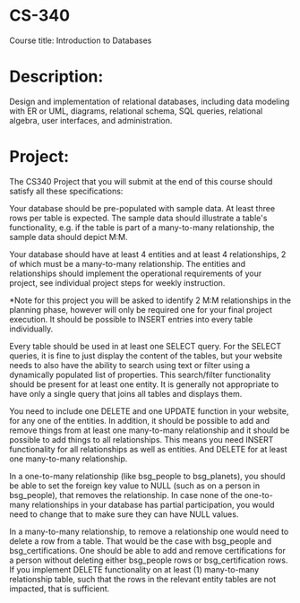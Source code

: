 # CS-340
Course title: Introduction to Databases




# Description:

Design and implementation of relational databases, including data modeling with ER or UML, diagrams, relational schema, SQL queries, relational algebra, user interfaces, and administration.



# Project:

The CS340 Project that you will submit at the end of this course should satisfy all these specifications:

Your database should be pre-populated with sample data. At least three rows per table is expected. The sample data should illustrate a table's functionality, e.g. if the table is part of a many-to-many relationship, the sample data should depict M:M.


Your database should have at least 4 entities and at least 4 relationships, 2  of which must be a many-to-many relationship.  The entities and relationships should implement the operational requirements of your project, see individual project steps for weekly instruction.


*Note for this project you will be asked to identify 2 M:M relationships in the planning phase, however will only be required one for your final project execution. 
It should be possible to INSERT entries into every table individually.


Every table should be used in at least one SELECT query. For the SELECT queries, it is fine to just display the content of the tables, but your website needs to also have the ability to search using text or filter using a dynamically populated list of properties. This search/filter functionality should be present for at least one entity. It is generally not appropriate to have only a single query that joins all tables and displays them.


You need to include one DELETE and one UPDATE function in your website, for any one of the entities. In addition, it should be possible to add and remove things from at least one many-to-many relationship and it should be possible to add things to all relationships. This means you need INSERT functionality for all relationships as well as entities. And DELETE for at least one many-to-many relationship.


In a one-to-many relationship (like bsg_people to bsg_planets), you should be able to set the foreign key value to NULL (such as on a person in bsg_people), that removes the relationship. In case none of the one-to-many relationships in your database has partial participation, you would need to change that to make sure they can have NULL values.


In a many-to-many relationship, to remove a relationship one would need to delete a row from a table. That would be the case with bsg_people and bsg_certifications. One should be able to add and remove certifications for a person without deleting either bsg_people rows or bsg_certification rows. If you implement DELETE functionality on at least (1) many-to-many relationship table, such that the rows in the relevant entity tables are not impacted, that is sufficient.
